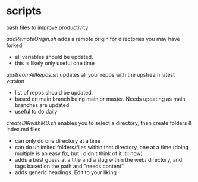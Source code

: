 # scripts

bash files to improve productivity

_addRemoteOrigin.sh_ adds a remote origin for directories you may have forked
* all variables should be updated. 
* this is likely only useful one time

_upstreamAllRepos.sh_ updates all your repos with the upstream latest version
* list of repos should be updated. 
* based on main branch being main or master. Needs updating as main branches are updated
* useful to do daily

_createDIRwithMD.sh_ enables you to select a directory, then create folders & index.md files
* can only do one directory at a time
* can do unlimited folders/files within that directory, one at a time (doing multiple is an easy fix, but I didn't think of it 'til now)
* adds a best guess at a title and a slug within the web/ directory, and tags based on the path and "needs content"
* adds generic headings. Edit to your liking
